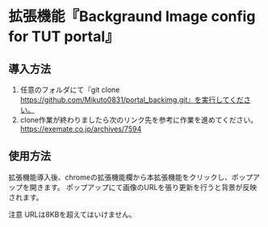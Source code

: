 # 拡張機能『Backgraund Image config for TUT portal』
## 導入方法
1. 任意のフォルダにて『git clone https://github.com/Mikuto0831/portal_backimg.git』を実行してください。
2. clone作業が終わりましたら次のリンク先を参考に作業を進めてください。
  https://exemate.co.jp/archives/7594
## 使用方法
拡張機能導入後、chromeの拡張機能欄から本拡張機能をクリックし、ポップアップを開きます。
ポップアップにて画像のURLを張り更新を行うと背景が反映されます。

注意 URLは8KBを超えてはいけません。
